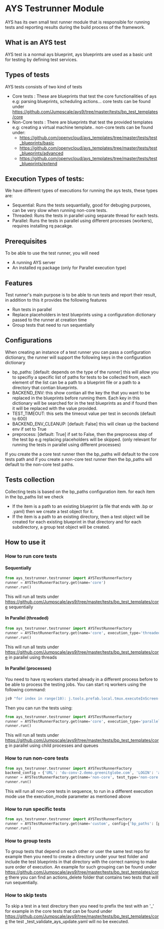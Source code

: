 # AYS Testrunner Module
AYS has its own small test runner module that is responsible for running tests and reporting results during the build process of the framework.

## What is an AYS test
AYS test is a normal ays blueprint, ays blueprints are used as a basic unit for testing by defining test services.

## Types of tests
AYS tests consists of two kind of tests
- Core tests : These are blueprints that test the core functionalities of ays e.g: parsing blueprints, scheduling actions...
core tests can be found under https://github.com/Jumpscale/ays9/tree/master/tests/bp_test_templates/core
- Non-Core tests : There are blueprints that test the provided templates e.g: creating a virtual machine template..
non-core tests can be found under:
  - https://github.com/openvcloud/ays_templates/tree/master/tests/test_blueprints/basic
  - https://github.com/openvcloud/ays_templates/tree/master/tests/test_blueprints/advanced
  - https://github.com/openvcloud/ays_templates/tree/master/tests/test_blueprints/extend

## Execution Types of tests:
We have different types of executions for running the ays tests, these types are:
- Sequential: Runs the tests sequantially, good for debuging purposes, can be very slow when running non-core tests.
- Threaded: Runs the tests in parallel using separate thread for each tests.
- Parallel: Runs the tests in parallel using different processes (workers), requires installing rq pacakge.

## Prerequisites
To be able to use the test runner, you will need
- A running AYS server
- An installed rq package (only for Parallel execution type)

## Features
Test runner's main purpose is to be able to run tests and report their result, in addition to this it provides the following features
- Run tests in parallel
- Replace placeholders in test blueprints using a configuration dictionary passed to the runner at creation time
- Group tests that need to run sequentially 

## Configurations
When creating an instance of a test runner you can pass a configuration dictionary, the runner will support the following keys in the configuration dictionary
- bp_paths: [default: depends on the type of the runner] this will allow you to specifiy a specific list of paths for tests to be collected from, each element of the list can be 
a path to a blueprint file or a path to a directory that contian blueprints.
- BACKEND_ENV: this show contian all the key the that you want to be replaced in the blueprints before running them. Each key in this
dictionary will be searched for in the test blueprints as <KEY> and if found then it will be replaced with the value provided.
- TEST_TIMEOUT: this sets the timeout value per test in seconds (default to 600)
- BACKEND_ENV_CLEANUP: [default: False] this will clean up the backend env if set to True
- preprocess: [default: True] if set to False, then the preprocess step of the test bp e.g replacing placeholders will be skipped. (only relevant for running the tests in parallel using different processes)

If you create the a core test runner then the bp_paths will default to the core tests path and if you create a non-core test runner 
then the bp_paths will default to the non-core test paths.

## Tests collection
Collecting tests is based on the bp_paths configuration item. for each item in the bp_paths list we check
- If the item is a path to an existing blueprint (a file that ends with .bp or .yaml) then we create a test object for it.
- If the item is a path to an existing directory, then a test object will be created for each existing blueprint in that directory
and for each subdirectory, a group test object will be created.

## How to use it
### How to run core tests
#### Sequentially
```python
from ays_testrunner.testrunner import AYSTestRunnerFactory
runner = AYSTestRunnerFactory.get(name='core')
runner.run()
```
This will run all tests under https://github.com/Jumpscale/ays9/tree/master/tests/bp_test_templates/core sequentially

#### In Parallel (threaded)
```python
from ays_testrunner.testrunner import AYSTestRunnerFactory
runner = AYSTestRunnerFactory.get(name='core', execution_type='threaded')
runner.run()
```
This will run all tests under https://github.com/Jumpscale/ays9/tree/master/tests/bp_test_templates/core in parallel using threads

#### In Parallel (processes)
You need to have rq workers started already in a different process before to be able to process the testing jobs.
You can start rq workers using the following command:
```bash
js9 "for index in range(10): j.tools.prefab.local.tmux.executeInScreen('workers', 'rqworker{}'.format(index), cmd='rq worker', wait=0)"
```

Then you can run the tests using:
```python
from ays_testrunner.testrunner import AYSTestRunnerFactory
runner = AYSTestRunnerFactory.get(name='core', execution_type='parallel')
runner.run()
```
This will run all tests under https://github.com/Jumpscale/ays9/tree/master/tests/bp_test_templates/core in parallel using child processes and queues


### How to run non-core tests
```python
from ays_testrunner.testrunner import AYSTestRunnerFactory
backend_config = {'URL': 'du-conv-2.demo.greenitglobe.com', 'LOGIN': 'aystestrunner@itsyouonline', 'PASSWORD': '******', 'ACCOUNT': 'aystestrunner', 'LOCATION': 'du-conv-2'}
runner = AYSTestRunnerFactory.get(name='non-core', test_type='non-core', config={'BACKEND_ENV': backend_config, 'BACKEND_ENV_CLEANUP': True})
runner.run()
```
This will run all non-core tests in sequence, to run in a different execution mode use the execution_mode parameter as mentioned above

### How to run specific tests
```python
from ays_testrunner.testrunner import AYSTestRunnerFactory
runner = AYSTestRunnerFactory.get(name='custom', config={'bp_paths': [path to test1, path to test2, path ot dir1]})
runner.run()
```

### How to group tests
To group tests that depend on each other or user the same test repo for example then you need to create a directory under your test
folder and include the test blueprints in that directory with the correct naming to make sure order of execution.
An example for such grouping can be found under https://github.com/Jumpscale/ays9/tree/master/tests/bp_test_templates/core
there you can find an actions_delete folder that contains two tests that will run sequentially.

### How to skip tests
To skip a test in a test directory then you need to prefix the test with an '_' for example in the core tests that can 
be found under https://github.com/Jumpscale/ays9/tree/master/tests/bp_test_templates/core the test _test_validate_ays_update.yaml will no be executed.
